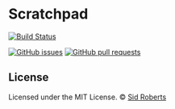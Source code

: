 # Scratchpad

[![Build Status](https://img.shields.io/travis/SidRoberts/scratchpad/master.svg?style=for-the-badge)](https://travis-ci.org/SidRoberts/scratchpad)

[![GitHub issues](https://img.shields.io/github/issues-raw/SidRoberts/scratchpad.svg?style=for-the-badge)](https://github.com/SidRoberts/scratchpad/issues)
[![GitHub pull requests](https://img.shields.io/github/issues-pr-raw/SidRoberts/scratchpad.svg?style=for-the-badge)](https://github.com/SidRoberts/scratchpad/pulls)

## License

Licensed under the MIT License.
© [Sid Roberts](https://github.com/SidRoberts)
